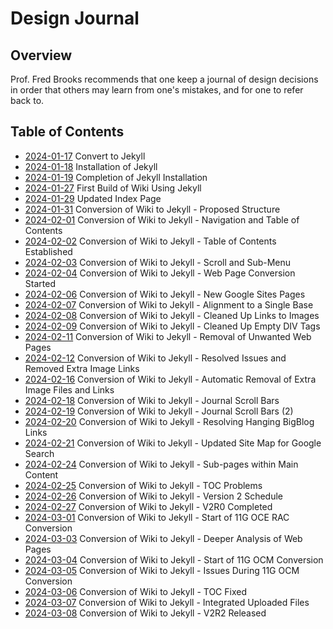 Design Journal
==============

Overview
--------

Prof. Fred Brooks recommends that one keep a journal of design decisions in order that others may learn from one's mistakes, and for one to refer back to.

Table of Contents
-----------------

* [2024-01-17](2024_01_17.md) Convert to Jekyll
* [2024-01-18](2024_01_18.md) Installation of Jekyll
* [2024-01-19](2024_01_19.md) Completion of Jekyll Installation
* [2024-01-27](2024_01_27.md) First Build of Wiki Using Jekyll
* [2024-01-29](2024_01_29.md) Updated Index Page
* [2024-01-31](2024_01_31.md) Conversion of Wiki to Jekyll - Proposed Structure
* [2024-02-01](2024_02_01.md) Conversion of Wiki to Jekyll - Navigation and Table of Contents
* [2024-02-02](2024_02_02.md) Conversion of Wiki to Jekyll - Table of Contents Established
* [2024-02-03](2024_02_03.md) Conversion of Wiki to Jekyll - Scroll and Sub-Menu
* [2024-02-04](2024_02_04.md) Conversion of Wiki to Jekyll - Web Page Conversion Started
* [2024-02-06](2024_02_06.md) Conversion of Wiki to Jekyll - New Google Sites Pages
* [2024-02-07](2024_02_07.md) Conversion of Wiki to Jekyll - Alignment to a Single Base
* [2024-02-08](2024_02_08.md) Conversion of Wiki to Jekyll - Cleaned Up Links to Images
* [2024-02-09](2024_02_09.md) Conversion of Wiki to Jekyll - Cleaned Up Empty DIV Tags
* [2024-02-11](2024_02_11.md) Conversion of Wiki to Jekyll - Removal of Unwanted Web Pages
* [2024-02-12](2024_02_12.md) Conversion of Wiki to Jekyll - Resolved Issues and Removed Extra Image Links
* [2024-02-16](2024_02_16.md) Conversion of Wiki to Jekyll - Automatic Removal of Extra Image Files and Links
* [2024-02-18](2024_02_18.md) Conversion of Wiki to Jekyll - Journal Scroll Bars
* [2024-02-19](2024_02_19.md) Conversion of Wiki to Jekyll - Journal Scroll Bars (2)
* [2024-02-20](2024_02_20.md) Conversion of Wiki to Jekyll - Resolving Hanging BigBlog Links
* [2024-02-21](2024_02_21.md) Conversion of Wiki to Jekyll - Updated Site Map for Google Search
* [2024-02-24](2024_02_24.md) Conversion of Wiki to Jekyll - Sub-pages within Main Content
* [2024-02-25](2024_02_25.md) Conversion of Wiki to Jekyll - TOC Problems
* [2024-02-26](2024_02_26.md) Conversion of Wiki to Jekyll - Version 2 Schedule
* [2024-02-27](2024_02_27.md) Conversion of Wiki to Jekyll - V2R0 Completed
* [2024-03-01](2024_03_01.md) Conversion of Wiki to Jekyll - Start of 11G OCE RAC Conversion
* [2024-03-03](2024_03_03.md) Conversion of Wiki to Jekyll - Deeper Analysis of Web Pages
* [2024-03-04](2024_03_04.md) Conversion of Wiki to Jekyll - Start of 11G OCM Conversion
* [2024-03-05](2024_03_05.md) Conversion of Wiki to Jekyll - Issues During 11G OCM Conversion
* [2024-03-06](2024_03_06.md) Conversion of Wiki to Jekyll - TOC Fixed
* [2024-03-07](2024_03_07.md) Conversion of Wiki to Jekyll - Integrated Uploaded Files
* [2024-03-08](2024_03_08.md) Conversion of Wiki to Jekyll - V2R2 Released
